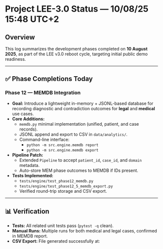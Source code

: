 # Project LEE-3.0 Status — 10/08/25 15:48 UTC+2

## Overview
This log summarizes the development phases completed on **10 August 2025**, as part of the LEE v3.0 reboot cycle, targeting initial public demo readiness.

---

## ✅ Phase Completions Today

### **Phase 12 — MEMDB Integration**
- **Goal:** Introduce a lightweight in-memory + JSONL-based database for recording diagnostic and contradiction outcomes for **legal** and **medical** use cases.
- **Core Additions:**
  - `memdb.py` minimal implementation (unified, patient, and case records).
  - JSONL append and export to CSV in `data/analytics/`.
  - Command-line interface:
    - `python -m src.engine.memdb report`
    - `python -m src.engine.memdb export`
- **Pipeline Patch:**
  - Extended `Pipeline` to accept `patient_id`, `case_id`, and `domain` metadata.
  - Auto-store MEM phase outcomes to MEMDB if IDs present.
- **Tests Implemented:**
  - `tests/engine/test_phase12_memdb.py`
  - `tests/engine/test_phase12_5_memdb_export.py`
  - Verified round-trip storage and CSV export.

---

## 📊 Verification
- **Tests:** All related unit tests pass (`pytest -q` clean).
- **Manual Runs:** Multiple runs for both medical and legal cases, confirmed in MEMDB report.
- **CSV Export:** File generated successfully at:
